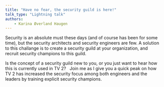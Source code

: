 ```yaml
---
title: "Have no fear, the security guild is here!"
talk_type: "Lightning talk"
authors:
    - Karina Øverland Haugen
---
```

Security is an absolute must these days (and of course has been for some time), but the security architects and security engineers are few. 
A solution to this challange is to create a security guild at your organization, and recruit security champions to this guild.  

Is the concept of a security guild new to you, or you just want to hear how this is currently used in TV 2?  
Join me as I give you a quick peak on how TV 2 has increased the security focus among both engineers and the leaders by training explicit security champions.

